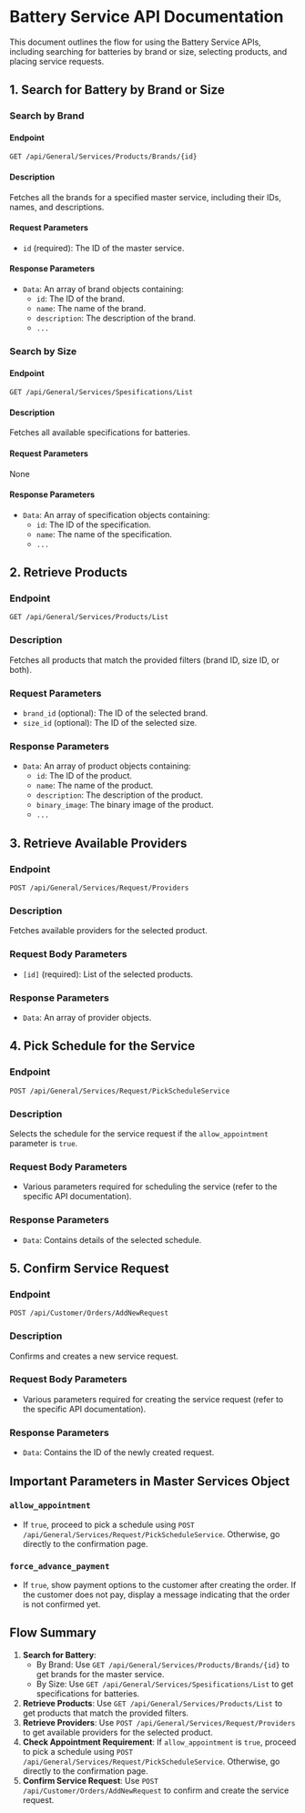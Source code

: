# Battery Service API Documentation

This document outlines the flow for using the Battery Service APIs, including searching for batteries by brand or size, selecting products, and placing service requests.

## 1. Search for Battery by Brand or Size

### Search by Brand

#### Endpoint
`GET /api/General/Services/Products/Brands/{id}`

#### Description
Fetches all the brands for a specified master service, including their IDs, names, and descriptions.

#### Request Parameters
- `id` (required): The ID of the master service.

#### Response Parameters
- `Data`: An array of brand objects containing:
  - `id`: The ID of the brand.
  - `name`: The name of the brand.
  - `description`: The description of the brand.
  - `...`

### Search by Size

#### Endpoint
`GET /api/General/Services/Spesifications/List`

#### Description
Fetches all available specifications for batteries.

#### Request Parameters
None

#### Response Parameters
- `Data`: An array of specification objects containing:
  - `id`: The ID of the specification.
  - `name`: The name of the specification.
  - `...`

## 2. Retrieve Products

### Endpoint
`GET /api/General/Services/Products/List`

### Description
Fetches all products that match the provided filters (brand ID, size ID, or both).

### Request Parameters
- `brand_id` (optional): The ID of the selected brand.
- `size_id` (optional): The ID of the selected size.

### Response Parameters
- `Data`: An array of product objects containing:
  - `id`: The ID of the product.
  - `name`: The name of the product.
  - `description`: The description of the product.
  - `binary_image`: The binary image of the product.
  - `...`

## 3. Retrieve Available Providers

### Endpoint
`POST /api/General/Services/Request/Providers`

### Description
Fetches available providers for the selected product.

### Request Body Parameters
- `[id]` (required): List of the selected products.

### Response Parameters
- `Data`: An array of provider objects.

## 4. Pick Schedule for the Service

### Endpoint
`POST /api/General/Services/Request/PickScheduleService`

### Description
Selects the schedule for the service request if the `allow_appointment` parameter is `true`.

### Request Body Parameters
- Various parameters required for scheduling the service (refer to the specific API documentation).

### Response Parameters
- `Data`: Contains details of the selected schedule.

## 5. Confirm Service Request

### Endpoint
`POST /api/Customer/Orders/AddNewRequest`

### Description
Confirms and creates a new service request.

### Request Body Parameters
- Various parameters required for creating the service request (refer to the specific API documentation).

### Response Parameters
- `Data`: Contains the ID of the newly created request.

## Important Parameters in Master Services Object

### `allow_appointment`
- If `true`, proceed to pick a schedule using `POST /api/General/Services/Request/PickScheduleService`. Otherwise, go directly to the confirmation page.

### `force_advance_payment`
- If `true`, show payment options to the customer after creating the order. If the customer does not pay, display a message indicating that the order is not confirmed yet.


## Flow Summary

1. **Search for Battery**:
   - By Brand: Use `GET /api/General/Services/Products/Brands/{id}` to get brands for the master service.
   - By Size: Use `GET /api/General/Services/Spesifications/List` to get specifications for batteries.
2. **Retrieve Products**: Use `GET /api/General/Services/Products/List` to get products that match the provided filters.
3. **Retrieve Providers**: Use `POST /api/General/Services/Request/Providers` to get available providers for the selected product.
4. **Check Appointment Requirement**: If `allow_appointment` is `true`, proceed to pick a schedule using `POST /api/General/Services/Request/PickScheduleService`. Otherwise, go directly to the confirmation page.
5. **Confirm Service Request**: Use `POST /api/Customer/Orders/AddNewRequest` to confirm and create the service request.

